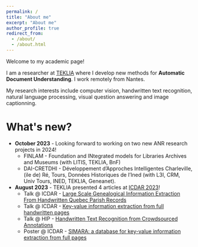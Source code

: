 ```yaml
---
permalink: /
title: "About me"
excerpt: "About me"
author_profile: true
redirect_from: 
  - /about/
  - /about.html
---
```


Welcome to my academic page! 

I am a researcher at [TEKLIA](https://teklia.com/) where I develop new methods for **Automatic Document Understanding**. 
I work remotely from Nantes.

My research interests include computer vision, handwritten text recognition, natural language processing, visual question answering and image captionning.

What's new?
======
* **October 2023** - Looking forward to working on two new ANR research projects in 2024!
  * FINLAM - Foundation and INtegrated models for Libraries Archives and Museums (with LITIS, TEKLIA, BnF)
  * DAI-CRETDHI - Développement d’Approches Intelligentes Charleville, (ile de) Ré, Tours, Données Historiques de l’Ined (with L3I, CRM, Univ Tours, INED, TEKLIA, Geneanet).
* **August 2023** - TEKLIA presented 4 articles at [ICDAR 2023](https://icdar2023.org/)!
  * Talk @ ICDAR - [Large Scale Genealogical Information Extraction From Handwritten Quebec Parish Records](https://arxiv.org/abs/2304.14044) 
  * Talk @ ICDAR - [Key-value information extraction from full handwritten pages](https://arxiv.org/abs/2304.13530)
  * Talk @ HIP - [Handwritten Text Recognition from Crowdsourced Annotations](https://arxiv.org/abs/2306.10878)
  * Poster @ ICDAR - [SIMARA: a database for key-value information extraction from full pages](https://arxiv.org/abs/2304.13606)